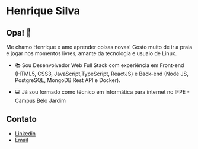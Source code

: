 
# Henrique Silva

## Opa! 👋

Me chamo Henrique e amo aprender coisas novas! Gosto muito de ir a praia e jogar nos momentos livres, amante da tecnologia e usuaio de Linux. 


- 📚 Sou Desenvolvedor Web Full Stack com experiência em Front-end (HTML5, CSS3, JavaScript,TypeScript, ReactJS) e Back-end (Node JS, PostgreSQL, MongoDB Rest API e Docker).

- 💻 Já sou formado como técnico em informática para internet no IFPE - Campus Belo Jardim


## Contato
- [Linkedin](https://www.linkedin.com/in/henriquesilva367/)
- [Email](henriquesilva905@yahoo.com.br)

  
